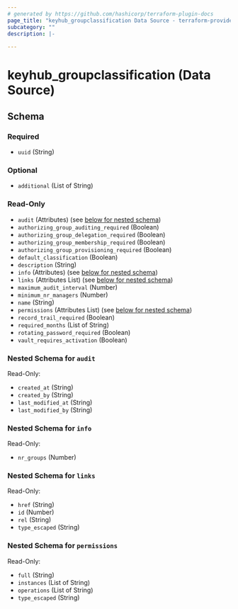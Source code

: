 ```yaml
---
# generated by https://github.com/hashicorp/terraform-plugin-docs
page_title: "keyhub_groupclassification Data Source - terraform-provider-keyhub"
subcategory: ""
description: |-
  
---
```


# keyhub_groupclassification (Data Source)





<!-- schema generated by tfplugindocs -->
## Schema

### Required

- `uuid` (String)

### Optional

- `additional` (List of String)

### Read-Only

- `audit` (Attributes) (see [below for nested schema](#nestedatt--audit))
- `authorizing_group_auditing_required` (Boolean)
- `authorizing_group_delegation_required` (Boolean)
- `authorizing_group_membership_required` (Boolean)
- `authorizing_group_provisioning_required` (Boolean)
- `default_classification` (Boolean)
- `description` (String)
- `info` (Attributes) (see [below for nested schema](#nestedatt--info))
- `links` (Attributes List) (see [below for nested schema](#nestedatt--links))
- `maximum_audit_interval` (Number)
- `minimum_nr_managers` (Number)
- `name` (String)
- `permissions` (Attributes List) (see [below for nested schema](#nestedatt--permissions))
- `record_trail_required` (Boolean)
- `required_months` (List of String)
- `rotating_password_required` (Boolean)
- `vault_requires_activation` (Boolean)

<a id="nestedatt--audit"></a>
### Nested Schema for `audit`

Read-Only:

- `created_at` (String)
- `created_by` (String)
- `last_modified_at` (String)
- `last_modified_by` (String)


<a id="nestedatt--info"></a>
### Nested Schema for `info`

Read-Only:

- `nr_groups` (Number)


<a id="nestedatt--links"></a>
### Nested Schema for `links`

Read-Only:

- `href` (String)
- `id` (Number)
- `rel` (String)
- `type_escaped` (String)


<a id="nestedatt--permissions"></a>
### Nested Schema for `permissions`

Read-Only:

- `full` (String)
- `instances` (List of String)
- `operations` (List of String)
- `type_escaped` (String)
